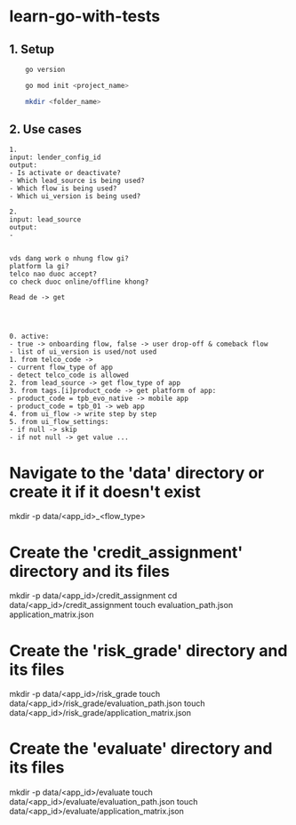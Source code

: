 # learn-go-with-tests

## 1. Setup 

```bash
    go version 

    go mod init <project_name>

    mkdir <folder_name>
```


## 2. Use cases

```text
1. 
input: lender_config_id
output: 
- Is activate or deactivate?
- Which lead_source is being used?
- Which flow is being used?
- Which ui_version is being used?

2.
input: lead_source
output: 
- 


vds dang work o nhung flow gi? 
platform la gi? 
telco nao duoc accept?
co check duoc online/offline khong?

Read de -> get 



```

```textmate

0. active:
- true -> onboarding flow, false -> user drop-off & comeback flow
- list of ui_version is used/not used
1. from telco_code ->
- current flow_type of app
- detect telco_code is allowed
2. from lead_source -> get flow_type of app
3. from tags.[i]product_code -> get platform of app:
- product_code = tpb_evo_native -> mobile app
- product_code = tpb_01 -> web app
4. from ui_flow -> write step by step
5. from ui_flow_settings:
- if null -> skip
- if not null -> get value ...

```




# Navigate to the 'data' directory or create it if it doesn't exist
mkdir -p data/<app_id>_<flow_type>

# Create the 'credit_assignment' directory and its files
mkdir -p data/<app_id>/credit_assignment
cd data/<app_id>/credit_assignment
touch evaluation_path.json application_matrix.json

# Create the 'risk_grade' directory and its files
mkdir -p data/<app_id>/risk_grade
touch data/<app_id>/risk_grade/evaluation_path.json
touch data/<app_id>/risk_grade/application_matrix.json

# Create the 'evaluate' directory and its files
mkdir -p data/<app_id>/evaluate
touch data/<app_id>/evaluate/evaluation_path.json
touch data/<app_id>/evaluate/application_matrix.json